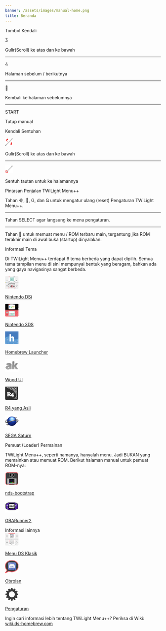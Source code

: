 ```yaml
---
banner: /assets/images/manual-home.png
title: Beranda
---
```


<div id="button-controls" class="section-title">Tombol Kendali</div>
<div class="section-body">
    <div class="button-action-group">
        <p class="button-action button">&#xE07D;</p>
        <p class="button-action-text">Gulir(Scroll) ke atas dan ke bawah</p>
    </div>
    <hr>
    <div class="button-action-group">
        <p class="button-action button">&#xE07E;</p>
        <p class="button-action-text">Halaman sebelum / berikutnya</p>
    </div>
    <hr>
    <div class="button-action-group">
        <p class="button-action button">&#xE001;</p>
        <p class="button-action-text">Kembali ke halaman sebelumnya</p>
    </div>
    <hr>
    <div class="button-action-group">
        <p class="button-action">START</p>
        <p class="button-action-text">Tutup manual</p>
    </div>
</div>

<div id="touch-controls" class="section-title">Kendali Sentuhan</div>
<div class="section-body">
    <div class="button-action-group">
        <p class="button-action"><img src="/assets/images/up-down.png" alt="Gulir ke atas/bawah pada layar sentuh"></p>
        <p class="button-action-text">Gulir(Scroll) ke atas dan ke bawah</p>
    </div>
    <hr>
    <div class="button-action-group">
        <p class="button-action"><img src="/assets/images/tap.png" alt="Sentuh layar bawah"></p>
        <p class="button-action-text">Sentuh tautan untuk ke halamannya</p>
    </div>
</div>

<div id="twilight-menu-boot-shortcuts" class="section-title">Pintasan Penjalan TWiLight Menu++</div>
<div class="section-body">
    <p>
        Tahan &#xE000;, &#xE001;, &#xE002;, dan &#xE003; untuk mengatur ulang (reset) Pengaturan TWiLight Menu++.
    </p>
    <hr>
    <p>
        Tahan SELECT agar langsung ke menu pengaturan.
    </p>
    <hr>
    <p>
        Tahan &#xE001; untuk memuat menu / ROM terbaru main, tergantung jika ROM terakhir main di awal buka (startup) dinyalakan.
    </p>
</div>

<div id="theme-information" class="section-title">Informasi Tema</div>
<div class="section-body">
    <p class="mb-2">Di TWiLight Menu++ terdapat 6 tema berbeda yang dapat dipilih. Semua tema tampilan menu di sini mempunyai bentuk yang beragam, bahkan ada yang gaya navigasinya sangat berbeda.</p>
    <div class="grid-container-3">
        <div class="grid-item">
            <img src="/assets/images/dsi-icon.png">
            <p>
                <a href="theme1-dsi">Nintendo DSi</a>
            </p>
        </div>
        <div class="grid-item">
            <img src="/assets/images/3ds-icon.png">
            <p>
                <a href="theme2-3ds">Nintendo 3DS</a>
            </p>
        </div>
        <div class="grid-item">
            <img src="/assets/images/hbl-icon.png">
            <p>
                <a href="theme6-hbl">Homebrew Launcher</a>
            </p>
        </div>
        <div class="grid-item">
            <img src="/assets/images/ak-icon.png">
            <p>
                <a href="theme4-acekard">Wood UI</a>
            </p>
        </div>
        <div class="grid-item">
            <img src="/assets/images/r4-icon.png">
            <p>
                <a href="theme3-r4">R4 yang Asli</a>
            </p>
        </div>
        <div class="grid-item">
            <img src="/assets/images/saturn-logo.png">
            <p>
                <a href="theme5-saturn">SEGA Saturn</a>
            </p>
        </div>
    </div>
</div>

<div id="game-loaders" class="section-title">Pemuat (Loader) Permainan</div>
<div class="section-body">
    <p class="mb-2">TWiLight Menu++, seperti namanya, hanyalah menu. Jadi BUKAN yang memainkan atau memuat ROM. Berikut halaman manual untuk pemuat ROM-nya:</p>
    <div class="grid-container-2">
        <div class="grid-item">
            <img src="/assets/images/ndsb-icon.png">
            <p>
                <a href="nds-bootstrap">nds-bootstrap</a>
            </p>
        </div>
        <div class="grid-item">
            <img src="/assets/images/gba-icon.png">
            <p>
                <a href="gbarunner2">GBARunner2</a>
            </p>
        </div>
    </div>
</div>

<div id="other-information" class="section-title">Informasi lainnya</div>
<div class="section-body">
    <div class="grid-container-3 mb-2">
        <div class="grid-item">
            <img src="/assets/images/ds-icon.png">
            <p>
                <a href="ds-classic-menu">Menu DS Klasik</a>
            </p>
        </div>
        <div class="grid-item">
            <img src="/assets/images/chat-icon.png">
            <p>
                <a href="chat">Obrolan</a>
            </p>
        </div>
        <div class="grid-item">
            <img src="/assets/images/settings-icon.png">
            <p>
                <a href="settings">Pengaturan</a>
            </p>
        </div>
    </div>
    <p>
        Ingin cari informasi lebih tentang TWiLight Menu++? Periksa di Wiki:<br><a href="https://wiki.ds-homebrew.com">wiki.ds-homebrew.com</a>
    </p>
</div>
